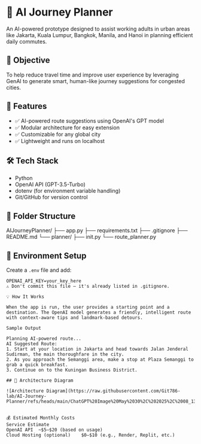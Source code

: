 # 🚀 AI Journey Planner

An AI-powered prototype designed to assist working adults in urban areas like Jakarta, Kuala Lumpur, Bangkok, Manila, and Hanoi in planning efficient daily commutes.

## 🎯 Objective

To help reduce travel time and improve user experience by leveraging GenAI to generate smart, human-like journey suggestions for congested cities.

## 🧠 Features

- ✅ AI-powered route suggestions using OpenAI's GPT model  
- ✅ Modular architecture for easy extension  
- ✅ Customizable for any global city  
- ✅ Lightweight and runs on localhost  

## 🛠️ Tech Stack

- Python  
- OpenAI API (GPT-3.5-Turbo)  
- dotenv (for environment variable handling)  
- Git/GitHub for version control  

## 🧩 Folder Structure

AIJourneyPlanner/
├── app.py
├── requirements.txt
├── .gitignore
├── README.md
└── planner/
├── init.py
└── route_planner.py

## 🔐 Environment Setup

Create a `.env` file and add:

```env
OPENAI_API_KEY=your_key_here
⚠️ Don't commit this file — it's already listed in .gitignore.

💡 How It Works

When the app is run, the user provides a starting point and a destination. The OpenAI model generates a friendly, intelligent route with context-aware tips and landmark-based detours.

Sample Output

Planning AI-powered route...
AI Suggested Route:
1. Start at your location in Jakarta and head towards Jalan Jenderal Sudirman, the main thoroughfare in the city.
2. As you approach the Semanggi area, make a stop at Plaza Semanggi to grab a quick breakfast.
3. Continue on to the Kuningan Business District. 

## 🧠 Architecture Diagram

![Architecture Diagram](https://raw.githubusercontent.com/Git786-lab/AI-Journey-Planner/refs/heads/main/ChatGPT%20Image%20May%2030%2C%202025%2C%2008_13_53%20PM.png)


💰 Estimated Monthly Costs
Service	Estimate
OpenAI API	~$5–$20 (based on usage)
Cloud Hosting (optional)	$0–$10 (e.g., Render, Replit, etc.)